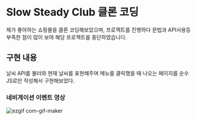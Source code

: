 # Slow Steady Club 클론 코딩

제가 좋아하는 쇼핑몰을 클론 코딩해보았으며, 프로젝트를 진행하다 문법과 API사용등 부족한 점이 많이 보여 해당 프로젝트를 중단하였습니다. 

## 구현 내용

날씨 API를 불러와 현재 날씨를 표현해주며 메뉴를 클릭했을 때 나오는 페이지를 순수 JS로만 작성해서 구현해보았다. 

### 네비게이션 이벤트 영상
![ezgif com-gif-maker](https://user-images.githubusercontent.com/42925897/197373753-54b72799-28a8-4426-8b99-f8c1b98dcfce.gif)
